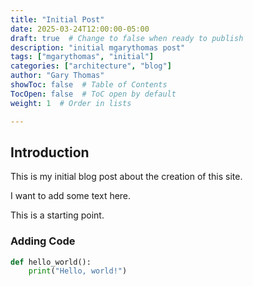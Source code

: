 ```yaml
---
title: "Initial Post"
date: 2025-03-24T12:00:00-05:00
draft: true  # Change to false when ready to publish
description: "initial mgarythomas post"
tags: ["mgarythomas", "initial"]
categories: ["architecture", "blog"]
author: "Gary Thomas"
showToc: false  # Table of Contents
TocOpen: false  # ToC open by default
weight: 1  # Order in lists

---
```


## Introduction

This is my initial blog post about the creation of this site.

I want to add some text here.

This is a starting point.

### Adding Code

```python
def hello_world():
    print("Hello, world!")